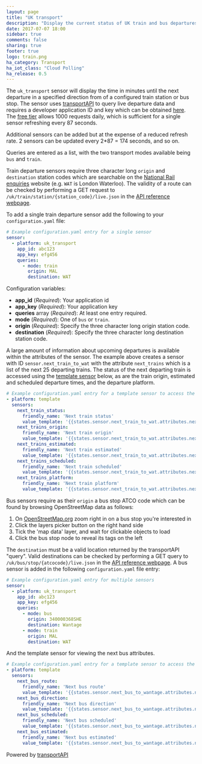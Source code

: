 ```yaml
---
layout: page
title: "UK transport"
description: "Display the current status of UK train and bus departures."
date: 2017-07-07 18:00
sidebar: true
comments: false
sharing: true
footer: true
logo: train.png
ha_category: Transport
ha_iot_class: "Cloud Polling"
ha_release: 0.5
---
```



The `uk_transport` sensor will display the time in minutes until the next departure in a specified direction from of a configured train station or bus stop. The sensor uses [transportAPI](http://www.transportapi.com/) to query live departure data and requires a developer application ID and key which can be obtained [here](https://developer.transportapi.com/). The [free tier](http://www.transportapi.com/plans/) allows 1000 requests daily, which is sufficient for a single sensor refreshing every 87 seconds.

<p class='note warning'>
Additional sensors can be added but at the expense of a reduced refresh rate. 2 sensors can be updated every 2*87 = 174 seconds, and so on.
</p>

Queries are entered as a list, with the two transport modes available being `bus` and `train`.

Train departure sensors require three character long `origin` and `destination` station codes which are searchable on the [National Rail enquiries](http://www.nationalrail.co.uk/times_fares/ldb.aspx) website (e.g. `WAT` is London Waterloo). The validity of a route can be checked by performing a GET request to `/uk/train/station/{station_code}/live.json` in the [API reference webpage](https://developer.transportapi.com/docs?raml=https://transportapi.com/v3/raml/transportapi.raml##request_uk_train_station_station_code_live_json).

To add a single train departure sensor add the following to your `configuration.yaml` file:


```yaml
# Example configuration.yaml entry for a single sensor
sensor:
  - platform: uk_transport
    app_id: abc123
    app_key: efg456
    queries:
      - mode: train
        origin: MAL
        destination: WAT
```

Configuration variables:

- **app_id** (*Required*): Your application id
- **app_key** (*Required*): Your application key
- **queries** array (*Required*): At least one entry required.
- **mode** (*Required*): One of `bus` or `train`.
- **origin** (*Required*): Specify the three character long origin station code.
- **destination** (*Required*): Specify the three character long destination station code.

A large amount of information about upcoming departures is available within the attributes of the sensor. The example above creates a sensor with ID `sensor.next_train_to_wat` with the attribute `next_trains` which is a list of the next 25 departing trains. The status of the next departing train is accessed using the [template sensor](https://home-assistant.io/components/sensor.template/) below, as are the train origin, estimated and scheduled departure times, and the departure platform.

```yaml
# Example configuration.yaml entry for a template sensor to access the attributes of the next departing train.
- platform: template
  sensors:
    next_train_status:
      friendly_name: 'Next train status'
      value_template: '{{states.sensor.next_train_to_wat.attributes.next_trains[0].status}}'
    next_trains_origin:
      friendly_name: 'Next train origin'
      value_template: '{{states.sensor.next_train_to_wat.attributes.next_trains[0].origin_name}}'
    next_trains_estimated:
      friendly_name: 'Next train estimated'
      value_template: '{{states.sensor.next_train_to_wat.attributes.next_trains[0].estimated}}'
    next_trains_scheduled:
      friendly_name: 'Next train scheduled'
      value_template: '{{states.sensor.next_train_to_wat.attributes.next_trains[0].scheduled}}'
    next_trains_platform:
      friendly_name: 'Next train platform'
      value_template: '{{states.sensor.next_train_to_wat.attributes.next_trains[0].platform}}'

```

Bus sensors require as their `origin` a bus stop ATCO code which can be found by browsing OpenStreetMap data as
follows:

1. On [OpenStreetMap.org](http://www.openstreetmap.org/) zoom right in on a bus
stop you're interested in
2. Click the layers picker button on the right hand side
3. Tick the 'map data' layer, and wait for clickable objects to load
4. Click the bus stop node to reveal its tags on the left

The `destination` must be a valid location returned by the transportAPI "query". Valid destinations can be checked by performing a GET query to  `/uk/bus/stop/{atcocode}/live.json` in the [API reference webpage](https://developer.transportapi.com/docs?raml=https://transportapi.com/v3/raml/transportapi.raml##bus_information). A bus sensor is added in the following `configuration.yaml` file entry:

```yaml
# Example configuration.yaml entry for multiple sensors
sensor:
  - platform: uk_transport
    app_id: abc123
    app_key: efg456
    queries:
      - mode: bus
        origin: 340000368SHE
        destination: Wantage
      - mode: train
        origin: MAL
        destination: WAT
```

And the template sensor for viewing the next bus attributes.

```yaml
# Example configuration.yaml entry for a template sensor to access the attributes of the next departing bus.
- platform: template
  sensors:
    next_bus_route:
      friendly_name: 'Next bus route'
      value_template: '{{states.sensor.next_bus_to_wantage.attributes.next_buses[0].route}}'
    next_bus_direction:
      friendly_name: 'Next bus direction'
      value_template: '{{states.sensor.next_bus_to_wantage.attributes.next_buses[0].direction}}'
    next_bus_scheduled:
      friendly_name: 'Next bus scheduled'
      value_template: '{{states.sensor.next_bus_to_wantage.attributes.next_buses[0].scheduled}}'
    next_bus_estimated:
      friendly_name: 'Next bus estimated'
      value_template: '{{states.sensor.next_bus_to_wantage.attributes.next_buses[0].estimated}}'

```

Powered by [transportAPI](http://www.transportapi.com/)
